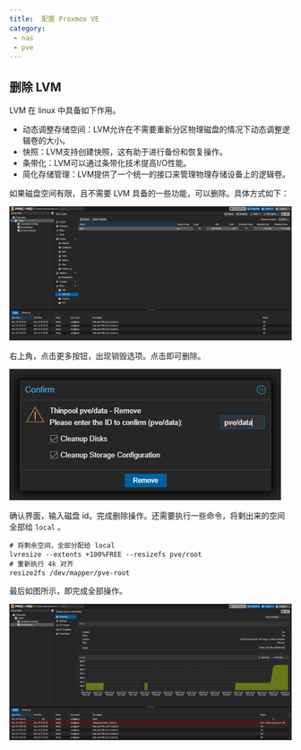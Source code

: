 ```yaml
---
title:  配置 Proxmox VE
category: 
 - nas
 - pve
---
```


## 删除 LVM

LVM 在 linux 中具备如下作用。

- 动态调整存储空间：LVM允许在不需要重新分区物理磁盘的情况下动态调整逻辑卷的大小。
- 快照：LVM支持创建快照，这有助于进行备份和恢复操作。
- 条带化：LVM可以通过条带化技术提高I/O性能。
- 简化存储管理：LVM提供了一个统一的接口来管理物理存储设备上的逻辑卷。

如果磁盘空间有限，且不需要 LVM 具备的一些功能，可以删除。具体方式如下：

![](./assets/image/02/01.png)

右上角，点击更多按钮，出现销毁选项。点击即可删除。

![](./assets/image/02/02.png)

确认界面，输入磁盘 id。完成删除操作。还需要执行一些命令，将剩出来的空间全部给 `local` 。

```shell
# 将剩余空间，全部分配给 local
lvresize --extents +100%FREE --resizefs pve/root
# 重新执行 4k 对齐
resize2fs /dev/mapper/pve-root
```

最后如图所示，即完成全部操作。

![](./assets/image/02/03.png)